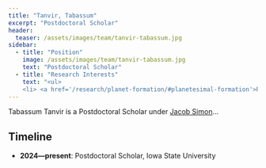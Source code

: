 ```yaml
---
title: "Tanvir, Tabassum"
excerpt: "Postdoctoral Scholar"
header:
  teaser: /assets/images/team/tanvir-tabassum.jpg
sidebar:
  - title: "Position"
    image: /assets/images/team/tanvir-tabassum.jpg
    text: "Postdoctoral Scholar"
  - title: "Research Interests"
    text: "<ul>
    <li> <a href='/research/planet-formation/#planetesimal-formation'>Planetesimal formation</a>"
---
```

Tabassum Tanvir is a Postdoctoral Scholar under [Jacob Simon](/team/simon-jacob)...


## Timeline
- __2024—present__: Postdoctoral Scholar, Iowa State University
